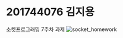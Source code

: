 # 201744076 김지용
소켓프로그래밍 7주차 과제
![socket_homework](https://user-images.githubusercontent.com/71188378/114513453-29b88f80-9c75-11eb-8fef-81d55e709920.PNG)
